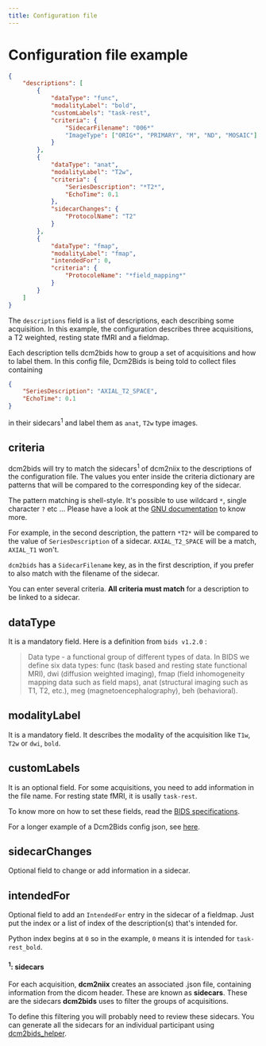 ```yaml
---
title: Configuration file
---
```


# Configuration file example

```json
{
    "descriptions": [
        {
            "dataType": "func",
            "modalityLabel": "bold",
            "customLabels": "task-rest",
            "criteria": {
                "SidecarFilename": "006*"
                "ImageType": ["ORIG*", "PRIMARY", "M", "ND", "MOSAIC"]
            }
        },
        {
            "dataType": "anat",
            "modalityLabel": "T2w",
            "criteria": {
                "SeriesDescription": "*T2*",
                "EchoTime": 0.1
            },
            "sidecarChanges": {
                "ProtocolName": "T2"
            }
        },
        {
            "dataType": "fmap",
            "modalityLabel": "fmap",
            "intendedFor": 0,
            "criteria": {
                "ProtocoleName": "*field_mapping*"
            }
        }
    ]
}
```

The `descriptions` field is a list of descriptions, each describing some acquisition. In this example, the configuration describes three acquisitions, a T2 weighted, resting state fMRI and a fieldmap.

Each description tells dcm2bids how to group a set of acquisitions and how to label them. In this config file, Dcm2Bids is being told to collect files containing

```json
{
    "SeriesDescription": "AXIAL_T2_SPACE",
    "EchoTime": 0.1
}
```

in their sidecars<sup>1</sup> and label them as `anat`, `T2w` type images.

## criteria

dcm2bids will try to match the sidecars<sup>1</sup> of dcm2niix to the descriptions of the configuration file. The values you enter inside the criteria dictionary are patterns that will be compared to the corresponding key of the sidecar.

The pattern matching is shell-style. It's possible to use wildcard `*`, single character `?` etc ... Please have a look at the [GNU documentation][gnu-pattern] to know more.

For example, in the second description, the pattern `*T2*` will be compared to the value of `SeriesDescription` of a sidecar. `AXIAL_T2_SPACE` will be a match, `AXIAL_T1` won't.

`dcm2bids` has a `SidecarFilename` key, as in the first description, if you prefer to also match with the filename of the sidecar.

You can enter several criteria. **All criteria must match** for a description to be linked to a sidecar.

## dataType

It is a mandatory field. Here is a definition from `bids v1.2.0` :

> Data type - a functional group of different types of data. In BIDS we define six data types: func (task based and resting state functional MRI), dwi (diffusion weighted imaging), fmap (field inhomogeneity mapping data such as field maps), anat (structural imaging such as T1, T2, etc.), meg (magnetoencephalography), beh (behavioral).

## modalityLabel

It is a mandatory field. It describes the modality of the acquisition like `T1w`, `T2w` or `dwi`, `bold`.

## customLabels

It is an optional field. For some acquisitions, you need to add information in the file name. For resting state fMRI, it is usally `task-rest`.

To know more on how to set these fields, read the [BIDS specifications][bids-spec].

For a longer example of a Dcm2Bids config json, see [here](https://github.com/cbedetti/Dcm2Bids/blob/master/example/config.json).

## sidecarChanges

Optional field to change or add information in a sidecar.

## intendedFor

Optional field to add an `IntendedFor` entry in the sidecar of a fieldmap. Just put the index or a list of index of the description(s) that's intended for.

Python index begins at `0` so in the example, `0` means it is intended for `task-rest_bold`.

#### <sup>1</sup>: sidecars

For each acquisition, __dcm2niix__ creates an associated .json file, containing information from the dicom header. These are known as __sidecars__. These are the sidecars __dcm2bids__ uses to filter the groups of acquisitions.

To define this filtering you will probably need to review these sidecars. You can generate all the sidecars for an individual participant using [dcm2bids_helper](usage.md#tools).

[bids-spec]: https://bids-specification.readthedocs.io/en/stable/
[gnu-pattern]: https://www.gnu.org/software/bash/manual/html_node/Pattern-Matching.html

